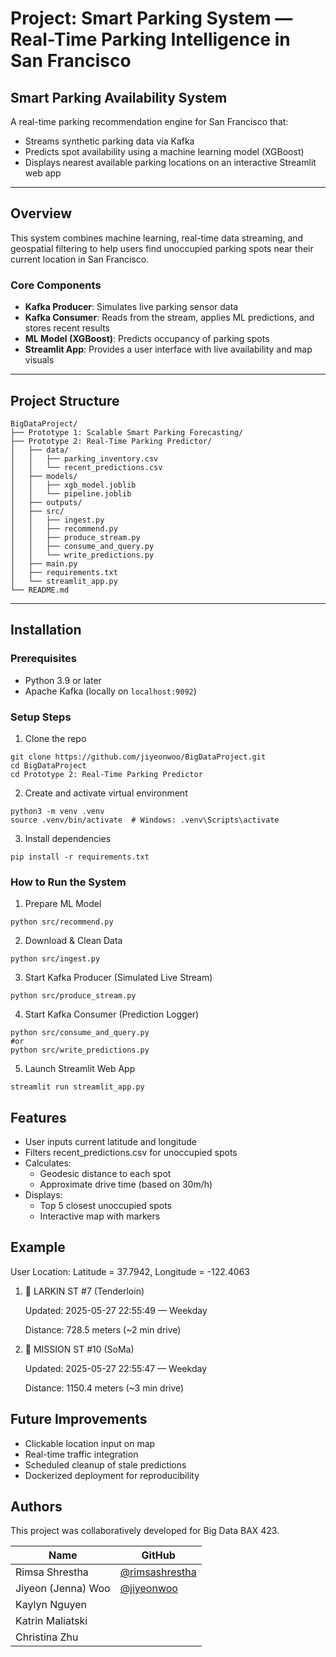 # Project: Smart Parking System — Real-Time Parking Intelligence in San Francisco

## Smart Parking Availability System

A real-time parking recommendation engine for San Francisco that:
- Streams synthetic parking data via Kafka
- Predicts spot availability using a machine learning model (XGBoost)
- Displays nearest available parking locations on an interactive Streamlit web app

---

## Overview
This system combines machine learning, real-time data streaming, and geospatial filtering to help users find unoccupied parking spots near their current location in San Francisco.

### Core Components
- **Kafka Producer**: Simulates live parking sensor data
- **Kafka Consumer**: Reads from the stream, applies ML predictions, and stores recent results
- **ML Model (XGBoost)**: Predicts occupancy of parking spots
- **Streamlit App**: Provides a user interface with live availability and map visuals

---

##  Project Structure
```
BigDataProject/
├── Prototype 1: Scalable Smart Parking Forecasting/
├── Prototype 2: Real-Time Parking Predictor/
│   ├── data/
│   │   ├── parking_inventory.csv
│   │   └── recent_predictions.csv
│   ├── models/
│   │   ├── xgb_model.joblib
│   │   └── pipeline.joblib
│   ├── outputs/
│   ├── src/
│   │   ├── ingest.py
│   │   ├── recommend.py
│   │   ├── produce_stream.py
│   │   ├── consume_and_query.py
│   │   └── write_predictions.py
│   ├── main.py
│   ├── requirements.txt
│   └── streamlit_app.py
└── README.md
```

---

## Installation

### Prerequisites
- Python 3.9 or later
- Apache Kafka (locally on `localhost:9092`)

### Setup Steps

1. Clone the repo
```
git clone https://github.com/jiyeonwoo/BigDataProject.git
cd BigDataProject
cd Prototype 2: Real-Time Parking Predictor
```
2. Create and activate virtual environment
```
python3 -m venv .venv
source .venv/bin/activate  # Windows: .venv\Scripts\activate
```
3. Install dependencies
```
pip install -r requirements.txt
```

### How to Run the System

1. Prepare ML Model
```
python src/recommend.py
```
2. Download & Clean Data
```
python src/ingest.py
```
3. Start Kafka Producer (Simulated Live Stream)
```
python src/produce_stream.py
```
4. Start Kafka Consumer (Prediction Logger)
```
python src/consume_and_query.py
#or
python src/write_predictions.py
```
5. Launch Streamlit Web App
```
streamlit run streamlit_app.py
```
## Features
- User inputs current latitude and longitude
- Filters recent_predictions.csv for unoccupied spots
- Calculates:
  - Geodesic distance to each spot
  - Approximate drive time (based on 30m/h)
- Displays:
  - Top 5 closest unoccupied spots
  - Interactive map with markers

## Example
User Location: Latitude = 37.7942, Longitude = -122.4063
1. 📍 LARKIN ST #7 (Tenderloin)
   
      Updated: 2025-05-27 22:55:49 — Weekday
   
      Distance: 728.5 meters (~2 min drive)

3. 📍 MISSION ST #10 (SoMa)
 
      Updated: 2025-05-27 22:55:47 — Weekday
   
      Distance: 1150.4 meters (~3 min drive)

## Future Improvements 
- Clickable location input on map
- Real-time traffic integration
- Scheduled cleanup of stale predictions
- Dockerized deployment for reproducibility

## Authors
This project was collaboratively developed for Big Data BAX 423.

| Name             | GitHub                                   |
|------------------|------------------------------------------|
| Rimsa Shrestha   | [@rimsashrestha](https://github.com/rimsashrestha) |
| Jiyeon (Jenna) Woo       | [@jiyeonwoo](https://github.com/jiyeonwoo) |
| Kaylyn Nguyen    |                               |
| Katrin Maliatski    |                               |
| Christina Zhu   |                               |
